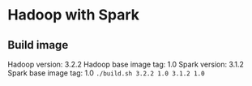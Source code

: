 # Hadoop with Spark

## Build image
Hadoop version: 3.2.2
Hadoop base image tag: 1.0
Spark version: 3.1.2
Spark base image tag: 1.0
`./build.sh 3.2.2 1.0 3.1.2 1.0`
